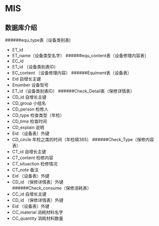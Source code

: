 # MIS

数据库介绍
------- 
######equ_type表（设备类别表)
  * ET_id
  * ET_name（设备类型名字）
######equ_content表（设备修理内容表）
  * EC_id
* ET_id  （设备类别表ID）
* EC_content （设备修理内容）
######Equiment表（设备表）
* Eid  自增长主键
* Enumber 设备型号
* ET_id（设备类别表ID）
######Check_Detail表（保修详情表）
* CD_id  自增长主键
* CD_group 小组名
* CD_person 检修人
* CD_type  检查类型（年检）
* CD_time  检查时间
* CD_explain 说明
* Eid			（设备表）外键
* CD_circle		年检之类的时间（年检填365）
######Check_Type（保修内容表）
* CT_id   		自增长主键
* CT_content	检修内容
* CT_situaction  检修情况
* CT_note  备注
* Eid		（设备表）外键
* CD_id		 （保修详情表）外键	
######Check_consume（保修消耗表）
* CC_id  		自增长主键
* CD_id			（保修详情表）外键
* Eid			（设备表）外键
* CC_material	 消耗材料名字
* CC_quantity	 消耗材料数量


